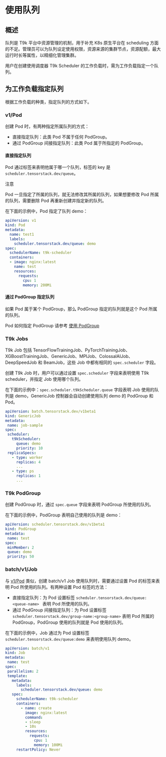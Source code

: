 # 使用队列

## 概述

队列是 T9k 平台中资源管理的机制，用于补充 K8s 原生平台在 scheduling 方面的不足。管理员可以为队列设定使用权限，资源来源的集群节点，资源配额，最大运行时长等属性，以精细化管理集群。

用户在创建使用调度器 T9k Scheduler 的工作负载时，需为工作负载指定一个队列。

## 为工作负载指定队列

根据工作负载的种类，指定队列的方式如下。

### v1/Pod

创建 Pod 时，有两种指定所属队列的方式：
* 直接指定队列：此类 Pod 不属于任何 PodGroup。
* 通过 PodGroup 间接指定队列：此类 Pod 属于所指定的 PodGroup。

#### 直接指定队列

Pod 通过标签来表明他属于哪一个队列，标签的 key 是 `scheduler.tensorstack.dev/queue`。

<aside class="note">
<div class="title">注意</div>

Pod 一旦指定了所属的队列，就无法修改其所属的队列，如果想要修改 Pod 所属的队列，需要删除 Pod 再重新创建并指定新的队列。

</aside>

在下面的示例中，Pod 指定了队列 demo：

```yaml
apiVersion: v1
kind: Pod
metadata:
  name: test1
  labels:
    scheduler.tensorstack.dev/queue: demo
spec:
  schedulerName: t9k-scheduler
  containers:
  - image: nginx:latest
    name: test
    resources:
      requests:
        cpu: 1
        memory: 200Mi
```

#### 通过 PodGroup 指定队列

如果 Pod 属于某个 PodGroup，那么 PodGroup 指定的队列就是这个 Pod 所属的队列。

Pod 如何指定 PodGroup 请参考 [使用 PodGroup](./use-podgroup.md)

### T9k Jobs

T9k Job 包括 TensorFlowTrainingJob、PyTorchTrainingJob、XGBoostTrainingJob、GenericJob、MPIJob、ColossalAIJob、DeepSpeedJob 和 BeamJob，这些 Job 中都有相同的 `spec.scheduler` 字段。

创建 T9k Job 时，用户可以通过设置 `spec.scheduler` 字段来表明使用 T9k scheduler，并指定 Job 使用哪个队列。

在下面的示例中：`spec.scheduler.t9kScheduler.queue` 字段表明 Job 使用的队列是 demo，GenericJob 控制器会自动创建使用队列 demo 的 PodGroup 和 Pod。

```yaml
apiVersion: batch.tensorstack.dev/v1beta1
kind: GenericJob
metadata:
 name: job-sample
spec:
 scheduler:
   t9kScheduler:
     queue: demo
     priority: 10
 replicaSpecs:
   - type: worker
     replicas: 4
     ...
   - type: ps
     replicas: 1
     ...
```


### T9k PodGroup

创建 PodGroup 时，通过 `spec.queue` 字段来表明 PodGroup 所使用的队列。

在下面的示例中，PodGroup 表明自己使用的队列是 demo：
```yaml
apiVersion: scheduler.tensorstack.dev/v1beta1
kind: PodGroup
metadata:
 name: test
spec:
 minMember: 2
 queue: demo
 priority: 50
```

### batch/v1/Job

与 [v1/Pod](#v1pod) 类似，创建 batch/v1 Job 使用队列时，需要通过设置 Pod 的标签来表明 Pod 所使用的队列。有两种设置 Pod 标签的方法：
* 直接指定队列：为 Pod 设置标签 `scheduler.tensorstack.dev/queue:<queue-name> ` 表明 Pod 所使用的队列。
* 通过 PodGroup 间接指定队列：为 Pod 设置标签 `scheduler.tensorstack.dev/group-name:<group-name>` 表明 Pod 所属的 PodGroup，PodGroup 使用的队列就是 Pod 使用的队列。

在下面的示例中，Job 通过为 Pod 设置标签 `scheduler.tensorstack.dev/queue:demo` 来表明使用队列 demo。

```yaml
apiVersion: batch/v1
kind: Job
metadata:
 name: test
spec:
 parallelism: 2
 template:
   metadata:
     labels:
       scheduler.tensorstack.dev/queue: demo
   spec:
     schedulerName: t9k-scheduler
     containers:
       - name: create
         image: nginx:latest
         command:
         - sleep
         - 10s
         resources:
           requests:
             cpu: 1
             memory: 100Mi
     restartPolicy: Never
```
